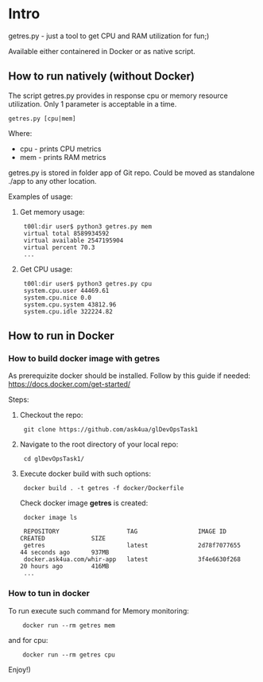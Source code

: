 # Intro
getres.py - just a tool to get CPU and RAM utilization for fun;)

Available either containered in Docker or as native script.

## How to run natively (without Docker)
The script getres.py provides in response cpu or memory resource utilization.
Only 1 parameter is acceptable in a time.

    getres.py [cpu|mem]
    
Where:
- cpu - prints CPU metrics
- mem - prints RAM metrics

getres.py is stored in folder app of Git repo.
Could be moved as standalone ./app to any other location.

Examples of usage:
1) Get memory usage:

        t00l:dir user$ python3 getres.py mem
        virtual total 8589934592
        virtual available 2547195904
        virtual percent 70.3
        ...
    
2) Get CPU usage:

        t00l:dir user$ python3 getres.py cpu
        system.cpu.user 44469.61
        system.cpu.nice 0.0
        system.cpu.system 43812.96
        system.cpu.idle 322224.82

## How to run in Docker
### How to build docker image with getres
As prerequizite docker should be installed. Follow by this guide if needed: <https://docs.docker.com/get-started/>

Steps:
1) Checkout the repo: 

        git clone https://github.com/ask4ua/glDevOpsTask1

2) Navigate to the root directory of your local repo:

        cd glDevOpsTask1/
        
3) Execute docker build with such options:

        docker build . -t getres -f docker/Dockerfile
    
    Check docker image **getres** is created:
    
        docker image ls
        
        REPOSITORY                   TAG                 IMAGE ID            CREATED             SIZE
        getres                       latest              2d78f7077655        44 seconds ago      937MB
        docker.ask4ua.com/whir-app   latest              3f4e6630f268        20 hours ago        416MB
        ...       
### How to tun in docker
To run execute such command for Memory monitoring:

        docker run --rm getres mem
        
and for cpu:

        docker run --rm getres cpu
        
Enjoy!)
